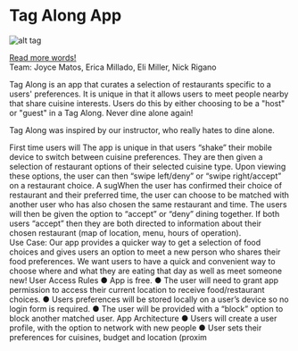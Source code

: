 # Tag Along App

![alt tag](https://github.com/learn-co-students/TagAlong/blob/master/FlatironMasterpiece/Assets.xcassets/tagalong_logo.png)
	
[Read more words!](https://github.com/JoyceMatos)	
Team: Joyce Matos, Erica Millado, Eli Miller, Nick Rigano

Tag Along is an app that curates a selection of restaurants specific to a users' preferences.  It is unique in that it allows users to meet people nearby that share cuisine interests.  Users do this by either choosing to be a "host" or "guest" in a Tag Along.  Never dine alone again!

Tag Along was inspired by our instructor, who really hates to dine alone.

First time users will 
The app is unique in that users “shake” their mobile device to switch between cuisine preferences.  They are then given a selection of restaurant options of their selected cuisine type. Upon viewing these options, the user can then “swipe left/deny” or “swipe right/accept” on a restaurant choice. A sugWhen the user has confirmed their choice of restaurant and their preferred time, the user can choose to be matched with another user who has also chosen the same restaurant and time. The users will then be given the option to “accept” or “deny” dining together. If both users “accept” then they are both directed to information about their chosen restaurant (map of location, menu, hours of operation).  
Use Case:
Our app provides a quicker way to get a selection of food choices and gives users an option to meet a new person who shares their food preferences. We want users to have a quick and convenient way to choose where and what they are eating that day as well as meet someone new!
User Access Rules
● App is free. ● The user will need to grant app permission to access their current location to receive food/restaurant choices. ● Users preferences will be stored locally on a user’s device so no login form is required. ● The user will be provided with a “block” option to block another matched user.
App Architecture
● Users will create a user profile, with the option to network with new people   ● User sets their preferences for cuisines, budget and location (proxim
